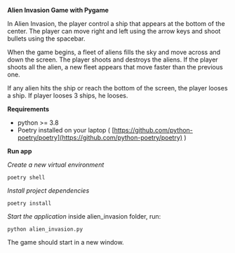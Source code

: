 **Alien Invasion Game with Pygame**

In Alien Invasion, the player control a ship that appears at the bottom of the center.
The player can move right and left using the arrow keys and shoot bullets using the spacebar.

When the game begins, a fleet of aliens fills the sky and move across and down the screen.
The player shoots and destroys the aliens.
If the player shoots all the alien, a new fleet appears that move faster than the previous one.

If any alien hits the ship or reach the bottom of the screen, the player looses a ship.
If player looses 3 ships, he looses.

**Requirements**

- python >= 3.8
- Poetry installed on your laptop ( [https://github.com/python-poetry/poetry](https://github.com/python-poetry/poetry) )


**Run app**

*Create a new virtual environment*

```
poetry shell
```

*Install project dependencies*

```
poetry install
```

*Start the application*
inside alien_invasion folder, run:

```
python alien_invasion.py
```

The game should start in a new window.

